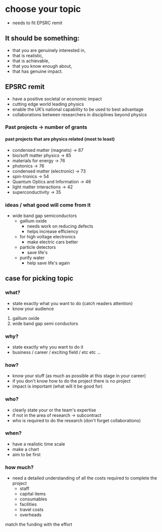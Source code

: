 # choose your topic 

- needs to fit EPSRC remit 


## It should be something:

- that you are genuinely interested in,
- that is realistic,
- that is achievable,
- that you know enough about,
- that has genuine impact.


## EPSRC remit 

- have a positive societal or economic impact
- cutting edge world leading physics
- enable the UK’s national capability to be used to best advantage
- collaborations between researchers in disciplines beyond physics


### Past projects -> number of grants
#### past projects that are physics related (most to least)

- condensed matter (magnets) -> 87 
- bio/soft matter physics -> 85 
- materials for energy -> 76 
- photonics -> 76 
- condensed matter (electronic) -> 73 
- spin-tronics -> 54 
- Quantum Optics and Information -> 46
- light matter interactions -> 42 
- superconductivity -> 35 


### ideas / what good will come from it

- wide band gap semiconductors 
  - gallium oxide 
    - needs work on reducing defects
    - helps increase efficiency 
  - for high voltage electronics 
    - make electric cars better
  - particle detectors
    - save life's 
  - purify water
    - help save life's again




## case for picking topic 


### what?

- state exactly what you want to do (catch readers attention)
- know your audience

1. gallium oxide 
2. wide band gap semi conductors
  

### why?

- state exactly why you want to do it 
- business / career / exciting field / etc etc ...


### how?

- know your stuff (as much as possible at this stage in your career)
- if you don't know how to do the project there is no project 
- impact is important (what will it be good for)


### who?

- clearly state your or the team's expertise
- if not in the area of research -> subcontract 
- who is required to do the research (don't forget collaborations)


### when?

- have a realistic time scale 
- make a chart
- aim to be first


### how much?

- need a detailed understanding of all the costs required to complete the project 
  - staff 
  - capital items 
  - consumables
  - facilities
  - travel costs 
  - overheads


match the funding with the effort
